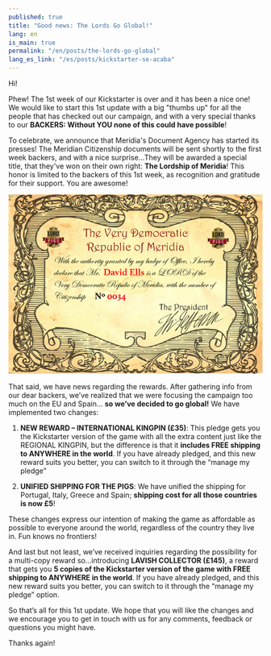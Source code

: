 ```yaml
---
published: true
title: "Good news: The Lords Go Global!"
lang: en
is_main: true
permalink: "/en/posts/the-lords-go-global"
lang_es_link: "/es/posts/kickstarter-se-acaba"
---
```


Hi!

Phew! The 1st week of our Kickstarter is over and it has been a nice one! We would like to start this 1st update with a big "thumbs up" for all the people that has checked out our campaign, and with a very special thanks to our **BACKERS: Without YOU none of this could have possible**!

To celebrate, we announce that Meridia's Document Agency has started its presses! The Meridian Citizenship documents will be sent shortly to the first week backers, and with a nice surprise…They will be awarded a special title, that they've won on their own right: **The Lordship of Meridia**! This honor is limited to the backers of this 1st week, as recognition and gratitude for their support. You are awesome!

<!--more-->

![2014-12-lordship-cert-example.png](/media/2014-12-lordship-cert-example.png)

That said, we have news regarding the rewards. After gathering info from our dear backers, we’ve realized that we were focusing the campaign too much on the EU and Spain… **so we’ve decided to go global!** We have implemented two changes: 

1. **NEW REWARD – INTERNATIONAL KINGPIN (£35)**: This pledge gets you the Kickstarter version of the game with all the extra content just like the REGIONAL KINGPIN, but the difference is that it **includes FREE shipping to ANYWHERE in the world**. If you have already pledged, and this new reward suits you better, you can switch to it through the “manage my pledge”

2. **UNIFIED SHIPPING FOR THE PIGS**: We have unified the shipping for Portugal, Italy, Greece and Spain; **shipping cost for all those countries is now £5**!

These changes express our intention of making the game as affordable as possible to everyone around the world, regardless of the country they live in. Fun knows no frontiers!

And last but not least, we’ve received inquiries regarding the possibility for a multi-copy reward so…introducing **LAVISH COLLECTOR (£145)**, a reward that gets you **5 copies of the Kickstarter version of the game with FREE shipping to ANYWHERE in the world**. If you have already pledged, and this new reward suits you better, you can switch to it through the “manage my pledge” option.

So that’s all for this 1st update. We hope that you will like the changes and we encourage you to get in touch with us for any comments, feedback or questions you might have. 

Thanks again!